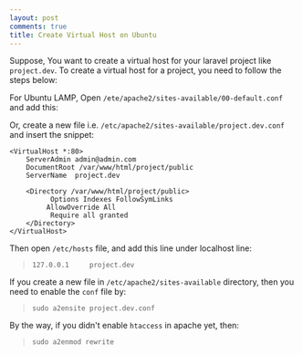 ```yaml
---
layout: post
comments: true
title: Create Virtual Host on Ubuntu
---
```


Suppose, You want to create a virtual host for your laravel project like `project.dev`. To create a virtual host for a project, you need to follow the steps below:

For Ubuntu LAMP, Open `/ete/apache2/sites-available/00-default.conf` and add this:

Or,  create a new file i.e. `/etc/apache2/sites-available/project.dev.conf` and insert the snippet:

```
<VirtualHost *:80>
    ServerAdmin admin@admin.com
    DocumentRoot /var/www/html/project/public
    ServerName  project.dev

    <Directory /var/www/html/project/public>
          Options Indexes FollowSymLinks
         AllowOverride All
          Require all granted
    </Directory>
</VirtualHost>
```

Then open `/etc/hosts` file, and add this line under localhost line:

> `127.0.0.1     project.dev`

If you create a new file in `/etc/apache2/sites-available` directory, then you need to enable the `conf` file by:

> `sudo a2ensite project.dev.conf`

By the way, if you didn't enable `htaccess` in apache yet, then:
> `sudo a2enmod rewrite`
